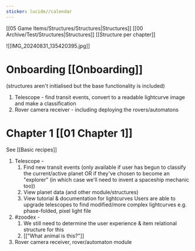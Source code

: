 ```yaml
---
sticker: lucide//calendar
---
```

[[05 Game Items/Structures/Structures|Structures]]
[[00 Archive/Test/Structures|Structures]]
[[Structure per chapter]]

![[IMG_20240831_135420395.jpg]]

# Onboarding [[Onboarding]]
(structures aren't initialised but the base functionality is included)
1. Telescope - find transit events, convert to a readable lightcurve image and make a classification
2. Rover camera receiver - including deploying the rovers/automatons

# Chapter 1 [[01 Chapter 1]]
See [[Basic recipes]]
1. Telescope - 
	1. Find new transit events (only available if user has begun to classify the current/active planet OR if they've chosen to become an "explorer" (in which case we'll need to invent a spaceship mechanic too))
	2. View planet data (and other module/structures)
	3. View tutorial & documentation for lightcurves
		Users are able to upgrade telescopes to find modified/more complex lightcurves e.g. phase-folded, pixel light file
2. #zoodex -
	1. We still need to determine the user experience & item relational structure for this
	2. [["What animal is this?"]]
3. Rover camera receiver, rover/automaton module